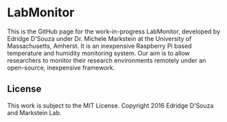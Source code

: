 # LabMonitor

This is the GitHub page for the work-in-progress LabMonitor, developed by Edridge D'Souza under Dr. Michele Markstein at the University of Massachusetts, Amherst. It is an inexpensive Raspberry Pi based temperature and humidity monitoring system. Our aim is to allow researchers to monitor their research environments remotely under an open-source, inexpensive framework.

## License

This work is subject to the MIT License. Copyright 2016 Edridge D'Souza and Markstein Lab.